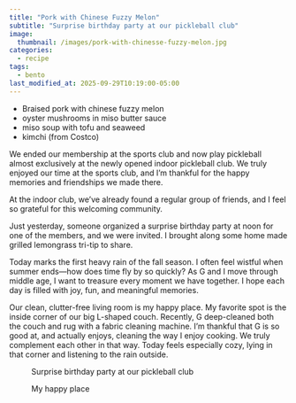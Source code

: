 ```yaml
---
title: "Pork with Chinese Fuzzy Melon"
subtitle: "Surprise birthday party at our pickleball club"
image: 
  thumbnail: /images/pork-with-chinesse-fuzzy-melon.jpg
categories:
  - recipe
tags:
  - bento
last_modified_at: 2025-09-29T10:19:00-05:00
---
```


* Braised pork with chinese fuzzy melon
* oyster mushrooms in miso butter sauce
* miso soup with tofu and seaweed
* kimchi (from Costco)

We ended our membership at the sports club and now play pickleball almost exclusively at the newly opened indoor pickleball club. We truly enjoyed our time at the sports club, and I’m thankful for the happy memories and friendships we made there.

At the indoor club, we’ve already found a regular group of friends, and I feel so grateful for this welcoming community.

Just yesterday, someone organized a surprise birthday party at noon for one of the members, and we were invited. I brought along some home made grilled lemongrass tri-tip to share.

Today marks the first heavy rain of the fall season. I often feel wistful when summer ends—how does time fly by so quickly? As G and I move through middle age, I want to treasure every moment we have together. I hope each day is filled with joy, fun, and meaningful memories.

Our clean, clutter-free living room is my happy place. My favorite spot is the inside corner of our big L-shaped couch. Recently, G deep-cleaned both the couch and rug with a fabric cleaning machine. I’m thankful that G is so good at, and actually enjoys, cleaning the way I enjoy cooking. We truly complement each other in that way. Today feels especially cozy, lying in that corner and listening to the rain outside.
<figure>
  <a href="#"><img src="{{ '/images/pickleball-surprise-party.jpg' | absolute_url }}" alt=""></a>
  <figcaption>Surprise birthday party at our pickleball club</figcaption>
</figure> 


<figure>
  <a href="#"><img src="{{ '/images/living-room-rain.jpg' | absolute_url }}" alt=""></a>
  <figcaption>My happy place</figcaption>
</figure> 

